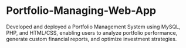 # Portfolio-Managing-Web-App
Developed and deployed a Portfolio Management System using MySQL, PHP, and HTML/CSS, enabling users to analyze portfolio performance, generate custom financial reports, and optimize investment strategies.

